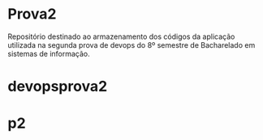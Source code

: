 # Prova2
Repositório destinado ao armazenamento dos códigos da aplicação utilizada na segunda prova de devops do 8º semestre de Bacharelado em sistemas de informação. 
# devopsprova2
# p2
